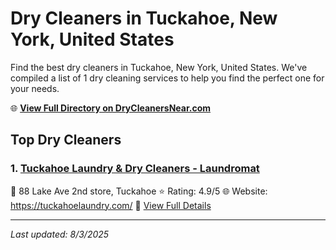 # Dry Cleaners in Tuckahoe, New York, United States

Find the best dry cleaners in Tuckahoe, New York, United States. We've compiled a list of 1 dry cleaning services to help you find the perfect one for your needs.

🌐 **[View Full Directory on DryCleanersNear.com](https://drycleanersnear.com/city/US/New%20York/Tuckahoe)**

## Top Dry Cleaners

### 1. [Tuckahoe Laundry & Dry Cleaners - Laundromat](https://drycleanersnear.com/dryCleaner/686dcd3704b0376d46bba56b/tuckahoe-laundry-dry-cleaners-laundromat)
📍 88 Lake Ave 2nd store, Tuckahoe
⭐ Rating: 4.9/5
🌐 Website: https://tuckahoelaundry.com/
🔗 [View Full Details](https://drycleanersnear.com/dryCleaner/686dcd3704b0376d46bba56b/tuckahoe-laundry-dry-cleaners-laundromat)


---

*Last updated: 8/3/2025*
